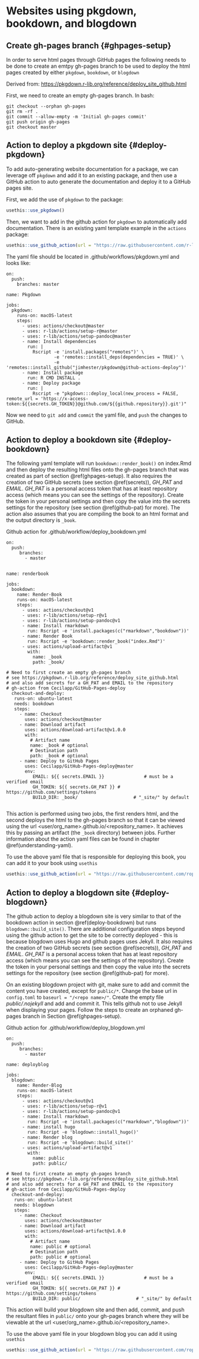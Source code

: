 # Websites using pkgdown, bookdown, and blogdown



## Create gh-pages branch {#ghpages-setup}

In order to serve html pages through GitHub pages the following needs to be done to create an emtpy gh-pages branch to be used to deploy the html pages created by either `pkgdown`, `bookdown`, or `blogdown`

Derived from: https://pkgdown.r-lib.org/reference/deploy_site_github.html

First, we need to create an empty gh-pages branch. In bash:
  
```
git checkout --orphan gh-pages
git rm -rf .
git commit --allow-empty -m 'Initial gh-pages commit'
git push origin gh-pages
git checkout master
```

## Action to deploy a pkgdown site {#deploy-pkgdown}

To add auto-generating website documentation for a package, we can leverage off `pkgdown` and add it to an existing package, and then use a GitHub action to auto generate the documentation and deploy it to a GitHub pages site.

First, we add the use of `pkgdown` to the package:


```r
usethis::use_pkgdown()
```

Then, we want to add in the github action for `pkgdown` to automatically add documentation. There is an existing yaml template example in the `actions` package:


```r
usethis::use_github_action(url = "https://raw.githubusercontent.com/r-lib/actions/master/examples/pkgdown.yaml")
```

The yaml file should be located in .github/workflows/pkgdown.yml and looks like:
```
on:
  push:
    branches: master

name: Pkgdown

jobs:
  pkgdown:
    runs-on: macOS-latest
    steps:
      - uses: actions/checkout@master
      - uses: r-lib/actions/setup-r@master
      - uses: r-lib/actions/setup-pandoc@master
      - name: Install dependencies
        run: |
          Rscript -e 'install.packages("remotes")' \
                  -e 'remotes::install_deps(dependencies = TRUE)' \
                  -e 'remotes::install_github("jimhester/pkgdown@github-actions-deploy")'
      - name: Install package
        run: R CMD INSTALL .
      - name: Deploy package
        run: |
          Rscript -e "pkgdown:::deploy_local(new_process = FALSE, remote_url = 'https://x-access-token:${{secrets.GH_TOKEN}}@github.com/${{github.repository}}.git')"
```


Now we need to `git add` and `commit` the yaml file, and `push` the changes to GitHub.

## Action to deploy a bookdown site {#deploy-bookdown}

The following yaml template will run `bookdown::render_book()` on index.Rmd and then deploy the resulting html files onto the gh-pages branch that was created as part of section \@ref(ghpages-setup). It also requires the creation of two GitHub secrets (see section \@ref(secrets)), _GH_PAT_ and _EMAIL_. _GH_PAT_ is a personal access token that has at least repository access (which means you can see the settings of the repository). Create the token in your personal settings and then copy the value into the secrets settings for the repository (see section \@ref(github-pat) for more). The action also assumes that you are compiling the book to an html format and the output directory is `_book`.

Github action for .github/workflow/deploy_bookdown.yml
```
on:
  push:
     branches:
       - master


name: renderbook

jobs:
  bookdown:
    name: Render-Book
    runs-on: macOS-latest
    steps:
      - uses: actions/checkout@v1
      - uses: r-lib/actions/setup-r@v1
      - uses: r-lib/actions/setup-pandoc@v1
      - name: Install rmarkdown
        run: Rscript -e 'install.packages(c("rmarkdown","bookdown"))'
      - name: Render Book
        run: Rscript -e 'bookdown::render_book("index.Rmd")'
      - uses: actions/upload-artifact@v1
        with:
          name: _book
          path: _book/
  
# Need to first create an empty gh-pages branch
# see https://pkgdown.r-lib.org/reference/deploy_site_github.html
# and also add secrets for a GH_PAT and EMAIL to the repository
# gh-action from Cecilapp/GitHub-Pages-deploy
  checkout-and-deploy:
   runs-on: ubuntu-latest
   needs: bookdown
   steps:
     - name: Checkout
       uses: actions/checkout@master
     - name: Download artifact
       uses: actions/download-artifact@v1.0.0
       with:
         # Artifact name
         name: _book # optional
         # Destination path
         path: _book # optional
     - name: Deploy to GitHub Pages
       uses: Cecilapp/GitHub-Pages-deploy@master
       env:
          EMAIL: ${{ secrets.EMAIL }}               # must be a verified email
          GH_TOKEN: ${{ secrets.GH_PAT }} # https://github.com/settings/tokens
          BUILD_DIR: _book/                     # "_site/" by default
    
``` 
This action is performed using two jobs, the first renders html, and the second deploys the html to the gh-pages branch so that it can be viewed using the url \<user/org_name>.github.io/\<repository_name>. It achieves this by passing an artifact (the `_book` directory) between jobs. Further information about the action yaml files can be found in chapter \@ref(understanding-yaml).

To use the above yaml file that is responsible for deploying this book, you can add it to your book using `usethis`

```r
usethis::use_github_action(url = "https://raw.githubusercontent.com/ropenscilabs/actions_sandbox/master/.github/workflows/deploy_bookdown.yml")
```


## Action to deploy a blogdown site {#deploy-blogdown}

The github action to deploy a blogdown site is very similar to that of the bookdown action in section \@ref(deploy-bookdown) but runs `blogdown::build_site()`. There are additional configuration steps beyond using the github action to get the site to be correctly deployed - this is because blogdown uses Hugo and github pages uses Jekyll. It also requires the creation of two GitHub secrets (see section \@ref(secrets)), _GH_PAT_ and _EMAIL_. _GH_PAT_ is a personal access token that has at least repository access (which means you can see the settings of the repository). Create the token in your personal settings and then copy the value into the secrets settings for the repository (see section \@ref(github-pat) for more).

On an existing blogdown project with git, make sure to add and commit the content you have created, except for `public/*`. Change the base url in `config.toml` to `baseurl = "/<repo name>/"`. Create the empty file _public/.nojekyll_ and add and commit it. This tells github not to use Jekyll when displaying your pages. Follow the steps to create an orphaned gh-pages branch in Section \@ref(ghpages-setup).

Github action for .github/workflow/deploy_blogdown.yml
```
on:
  push:
     branches:
       - master

name: deployblog

jobs:
  blogdown:
    name: Render-Blog
    runs-on: macOS-latest
    steps:
      - uses: actions/checkout@v1
      - uses: r-lib/actions/setup-r@v1
      - uses: r-lib/actions/setup-pandoc@v1
      - name: Install rmarkdown
        run: Rscript -e 'install.packages(c("rmarkdown","blogdown"))'
      - name: install hugo
        run: Rscript -e 'blogdown::install_hugo()'
      - name: Render blog
        run: Rscript -e 'blogdown::build_site()'
      - uses: actions/upload-artifact@v1
        with:
          name: public
          path: public/

# Need to first create an empty gh-pages branch
# see https://pkgdown.r-lib.org/reference/deploy_site_github.html
# and also add secrets for a GH_PAT and EMAIL to the repository
# gh-action from Cecilapp/GitHub-Pages-deploy
  checkout-and-deploy:
   runs-on: ubuntu-latest
   needs: blogdown
   steps:
     - name: Checkout
       uses: actions/checkout@master
     - name: Download artifact
       uses: actions/download-artifact@v1.0.0
       with:
         # Artifact name
         name: public # optional
         # Destination path
         path: public # optional
     - name: Deploy to GitHub Pages
       uses: Cecilapp/GitHub-Pages-deploy@master
       env:
          EMAIL: ${{ secrets.EMAIL }}               # must be a verified email
          GH_TOKEN: ${{ secrets.GH_PAT }} # https://github.com/settings/tokens
          BUILD_DIR: public/                     # "_site/" by default
```

This action will build your blogdown site and then add, commit, and push the resultant files in `public/` onto your gh-pages branch where they will be viewable at the url \<user/org_name>.github.io/\<repository_name>.

To use the above yaml file in your blogdown blog you can add it using `usethis`

```r
usethis::use_github_action(url = "https://raw.githubusercontent.com/ropenscilabs/actions_sandbox/master/.github/workflows/deploy_blogdown.yml")
```
